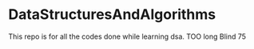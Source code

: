 # DataStructuresAndAlgorithms
This repo is for all the codes done while learning dsa.
TOO long Blind 75
